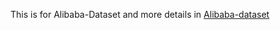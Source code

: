 This is for Alibaba-Dataset and more details in [Alibaba-dataset](https://tianchi.aliyun.com/dataset/dataDetail?dataId=56)
